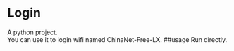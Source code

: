 # Login
A python project.  
You can use it to login wifi named ChinaNet-Free-LX.
##usage
Run directly.
